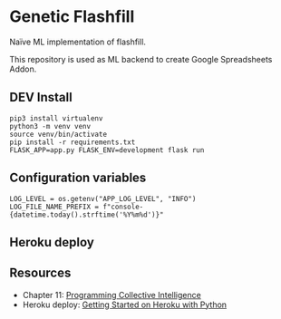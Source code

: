 # Genetic Flashfill

Naïve ML implementation of flashfill.

This repository is used as ML backend to create Google  Spreadsheets Addon.

## DEV Install

```shell
pip3 install virtualenv
python3 -m venv venv
source venv/bin/activate
pip install -r requirements.txt
FLASK_APP=app.py FLASK_ENV=development flask run
```

## Configuration variables
```properties
LOG_LEVEL = os.getenv("APP_LOG_LEVEL", "INFO")
LOG_FILE_NAME_PREFIX = f"console-{datetime.today().strftime('%Y%m%d')}"
```

## Heroku deploy

## Resources

* Chapter 11: [Programming Collective Intelligence](https://www.oreilly.com/library/view/programming-collective-intelligence/9780596529321/)
* Heroku deploy: [Getting Started on Heroku with Python
](https://devcenter.heroku.com/articles/getting-started-with-python)